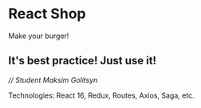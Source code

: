 # React Shop 

Make your burger!

## It's best practice! Just use it!
*// Student Maksim Golitsyn*

Technologies: React 16, Redux, Routes, Axios, Saga, etc.


